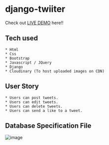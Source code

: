 # django-twiiter
Check out [LIVE DEMO](https://django-twitter-t.herokuapp.com/) here!!
## Tech used
```
* Html
* Css
* Bootstrap
* Javascript / JQuery
* Django
* Cloudinary (To host uploaded images on CDN)
```
## User Story
```
* Users can post tweets.
* Users can edit tweets.
* Users can delete tweets.
* Users can send a like to a tweet.
```
## Database Specification File

![image](https://user-images.githubusercontent.com/71235376/127590323-c531f30f-dd4d-466b-9dbb-b1befc714f8d.png)
